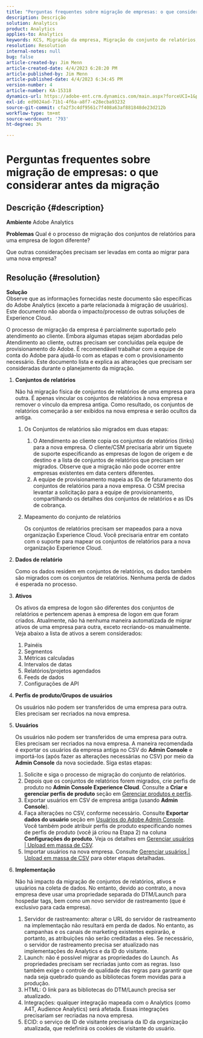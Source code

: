 ```yaml
---
title: "Perguntas frequentes sobre migração de empresas: o que considerar antes da migração"
description: Descrição
solution: Analytics
product: Analytics
applies-to: Analytics
keywords: KCS, Migração da empresa, Migração do conjunto de relatórios, Adobe Analytics, Admin Console, Perguntas frequentes, nova empresa, provisionamento, CSM, Equipe de conta do Adobe, Perguntas frequentes
resolution: Resolution
internal-notes: null
bug: false
article-created-by: Jim Menn
article-created-date: 4/4/2023 6:28:20 PM
article-published-by: Jim Menn
article-published-date: 4/4/2023 6:34:45 PM
version-number: 4
article-number: KA-15318
dynamics-url: https://adobe-ent.crm.dynamics.com/main.aspx?forceUCI=1&pagetype=entityrecord&etn=knowledgearticle&id=537db277-16d3-ed11-a7c7-6045bd006b4b
exl-id: ed9024ad-71b1-4f6a-a8f7-e28ecba93232
source-git-commit: cfa2f3c4df9561c7f408a63af881848de23d212b
workflow-type: tm+mt
source-wordcount: '793'
ht-degree: 3%

---
```


# Perguntas frequentes sobre migração de empresas: o que considerar antes da migração

## Descrição {#description}


<b>Ambiente</b>
Adobe Analytics

<b>Problemas</b>
Qual é o processo de migração dos conjuntos de relatórios para uma empresa de logon diferente?

Que outras considerações precisam ser levadas em conta ao migrar para uma nova empresa?


## Resolução {#resolution}


<b>Solução</b>
<br>Observe que as informações fornecidas neste documento são específicas do Adobe Analytics (exceto a parte relacionada à migração de usuários). Este documento não aborda o impacto/processo de outras soluções de Experience Cloud.<br>




O processo de migração da empresa é parcialmente suportado pelo atendimento ao cliente. Embora algumas etapas sejam abordadas pelo Atendimento ao cliente, outras precisam ser concluídas pela equipe de provisionamento do Adobe. É recomendável trabalhar com a equipe de conta do Adobe para ajudá-lo com as etapas e com o provisionamento necessário. Este documento lista e explica as alterações que precisam ser consideradas durante o planejamento da migração.

1. <b>Conjuntos de relatórios</b>

   Não há migração física de conjuntos de relatórios de uma empresa para outra. É apenas vincular os conjuntos de relatórios à nova empresa e remover o vínculo da empresa antiga. Como resultado, os conjuntos de relatórios começarão a ser exibidos na nova empresa e serão ocultos da antiga.

   1. Os Conjuntos de relatórios são migrados em duas etapas:
      1. O Atendimento ao cliente copia os conjuntos de relatórios (links) para a nova empresa. O cliente/CSM precisaria abrir um tíquete de suporte especificando as empresas de logon de origem e de destino e a lista de conjuntos de relatórios que precisam ser migrados. Observe que a migração não pode ocorrer entre empresas existentes em data centers diferentes.
      2. A equipe de provisionamento mapeia as IDs de faturamento dos conjuntos de relatórios para a nova empresa. O CSM precisa levantar a solicitação para a equipe de provisionamento, compartilhando os detalhes dos conjuntos de relatórios e as IDs de cobrança.
   2. Mapeamento do conjunto de relatórios

      Os conjuntos de relatórios precisam ser mapeados para a nova organização Experience Cloud. Você precisaria entrar em contato com o suporte para mapear os conjuntos de relatórios para a nova organização Experience Cloud.
2. <b>Dados de relatório</b>

   Como os dados residem em conjuntos de relatórios, os dados também são migrados com os conjuntos de relatórios. Nenhuma perda de dados é esperada no processo.
3. <b>Ativos</b>

   Os ativos da empresa de logon são diferentes dos conjuntos de relatórios e pertencem apenas à empresa de logon em que foram criados. Atualmente, não há nenhuma maneira automatizada de migrar ativos de uma empresa para outra, exceto recriando-os manualmente. Veja abaixo a lista de ativos a serem considerados:

   1. Painéis
   2. Segmentos
   3. Métricas calculadas 
   4. Intervalos de datas
   5. Relatórios/projetos agendados
   6. Feeds de dados
   7. Configurações de API
4. <b>Perfis de produto/Grupos de usuários</b>

   Os usuários não podem ser transferidos de uma empresa para outra. Eles precisam ser recriados na nova empresa.
5. <b>Usuários</b>

   Os usuários não podem ser transferidos de uma empresa para outra. Eles precisam ser recriados na nova empresa. A maneira recomendada é exportar os usuários da empresa antiga no CSV do <b>Admin Console</b> e importá-los (após fazer as alterações necessárias no CSV) por meio da <b>Admin Console</b> da nova sociedade. Siga estas etapas:

   1. Solicite e siga o processo de migração do conjunto de relatórios.
   2. Depois que os conjuntos de relatórios forem migrados, crie perfis de produto no <b>Admin Console Experience Cloud</b>. Consulte a <b>Criar e gerenciar perfis de produto</b> seção em [Gerenciar produtos e perfis](https://helpx.adobe.com/in/enterprise/using/manage-products-and-profiles.html).
   3. Exportar usuários em CSV de empresa antiga (usando <b>Admin Console</b>).
   4. Faça alterações no CSV, conforme necessário. Consulte <b>Exportar dados do usuário</b> seção em [Usuários do Adobe Admin Console](https://helpx.adobe.com/in/enterprise/using/users.html). Você também pode atribuir perfis de produto especificando nomes de perfis de produto (você já criou na Etapa 2) na coluna <b>Configurações do produto</b>. Veja os detalhes em [Gerenciar usuários | Upload em massa de CSV](https://helpx.adobe.com/in/enterprise/using/bulk-upload-users.html).
   5. Importar usuários na nova empresa. Consulte [Gerenciar usuários | Upload em massa de CSV](https://helpx.adobe.com/in/enterprise/using/bulk-upload-users.html) para obter etapas detalhadas.
6. <b>Implementação</b>

   Não há impacto da migração de conjuntos de relatórios, ativos e usuários na coleta de dados. No entanto, devido ao contrato, a nova empresa deve usar uma propriedade separada do DTM/Launch para hospedar tags, bem como um novo servidor de rastreamento (que é exclusivo para cada empresa).

   1. Servidor de rastreamento: alterar o URL do servidor de rastreamento na implementação não resultará em perda de dados. No entanto, as campanhas e os canais de marketing existentes expirarão, e portanto, as atribuições não serão creditadas a eles. Se necessário, o servidor de rastreamento precisa ser atualizado nas implementações do Analytics e da ID do visitante.
   2. Launch: não é possível migrar as propriedades do Launch. As propriedades precisam ser recriadas junto com as regras. Isso também exige o controle de qualidade das regras para garantir que nada seja quebrado quando as bibliotecas forem movidas para a produção.
   3. HTML: O link para as bibliotecas do DTM/Launch precisa ser atualizado.
   4. Integrações: qualquer integração mapeada com o Analytics (como A4T, Audience Analytics) será afetada. Essas integrações precisariam ser recriadas na nova empresa.
   5. ECID: o serviço de ID de visitante precisaria da ID da organização atualizada, que redefinirá os cookies de visitante do usuário.
